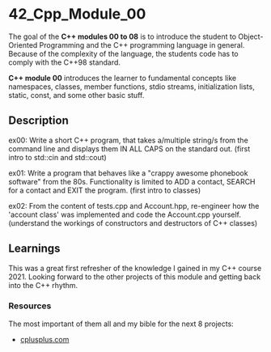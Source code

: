 # 42_Cpp_Module_00

The goal of the **C++ modules 00 to 08** is to introduce the student to Object-Oriented Programming and the C++ programming language in general.
Because of the complexity of the language, the students code has to comply with the C++98 standard.

**C++ module 00** introduces the learner to fundamental concepts like namespaces, classes, member functions, stdio streams, initialization lists, static, const, and some other basic stuff.

## Description

ex00:
Write a short C++ program, that takes a/multiple string/s from the command line and displays them IN ALL CAPS on the standard out.
(first intro to std::cin and std::cout)

ex01:
Write a program that behaves like a "crappy awesome phonebook software" from the 80s. Functionality is limited to ADD a contact, SEARCH for a contact and EXIT the program.
(first intro to classes)

ex02:
From the content of tests.cpp and Account.hpp, re-engineer how the 'account class' was implemented and code the Account.cpp yourself.
(understand the workings of constructors and destructors of C++ classes)

## Learnings

This was a great first refresher of the knowledge I gained in my C++ course 2021. Looking forward to the other projects of this module and getting back into the C++ rhythm.

### Resources

The most important of them all and my bible for the next 8 projects:
* [cplusplus.com](http://www.cplusplus.com/)

